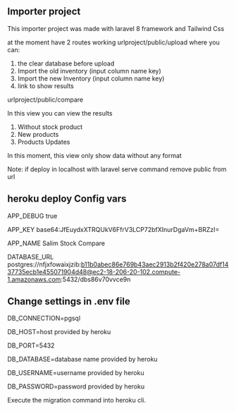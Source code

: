 ## Importer project

This importer project was made with 
laravel 8 framework and Tailwind Css

at the moment have 2 routes working
urlproject/public/upload
where you can:
1. the clear database before upload
2. Import the old inventory (input column name key)
3. Import the new Inventory (input column name key)
4. link to show results 

urlproject/public/compare 
   
In this view you can view the results
1. Without stock product
2. New products
3. Products Updates

In this moment, this view only show data without any format
    
   
Note: if deploy in localhost with laravel serve command
remove public from url
## heroku deploy Config vars
APP_DEBUG true

APP_KEY base64:JfEuydxXTRQUkV6FfrV3LCP72bfXInurDgaVm+BRZzI=

APP_NAME Salim Stock Compare

DATABASE_URL postgres://nfjxfowaixjzib:b11b0abec86e769b43aec2913b2f420e278a07df1437735ecb1e455071904d48@ec2-18-206-20-102.compute-1.amazonaws.com:5432/dbs86v70vvce9n

## Change settings in .env file

DB_CONNECTION=pgsql

DB_HOST=host provided by heroku

DB_PORT=5432

DB_DATABASE=database name provided by heroku

DB_USERNAME=username provided by heroku

DB_PASSWORD=password provided by heroku

Execute the migration command into heroku cli.



